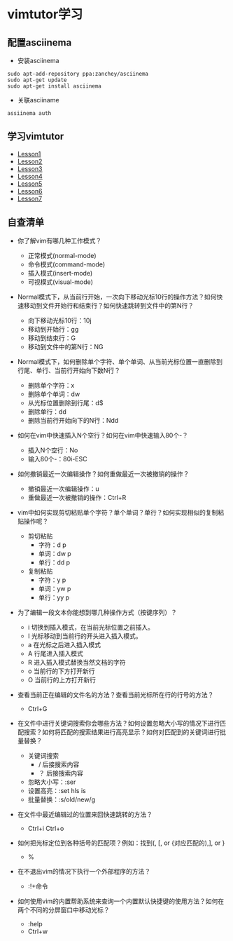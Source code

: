 # vimtutor学习
## 配置asciinema

- 安装asciinema  
```
sudo apt-add-repository ppa:zanchey/asciinema
sudo apt-get update
sudo apt-get install asciinema
```
- 关联asciiname  
```
assiinema auth
```

## 学习vimtutor

- [Lesson1](https://asciinema.org/a/0P1kDODIR11bbccvAZBymVVBW)  
- [Lesson2](https://asciinema.org/a/ZgvlmXOGmL3P75oKwY5NQlvdC)  
- [Lesson3](https://asciinema.org/a/EwACPYL5dzDejsFY8rGQuzRai)
- [Lesson4](https://asciinema.org/a/BRlYb4fpVt2CsIRIjtvHh9Rvr)
- [Lesson5](https://asciinema.org/a/iAPsulp8xq5VWWbCY8AuQsuAv)
- [Lesson6](https://asciinema.org/a/ljw2nbA63U5QJ0fJZYQMqUD8e)
- [Lesson7](https://asciinema.org/a/PXsuhGr2OT38WCRoKzXgJ5suV)

## 自查清单

- 你了解vim有哪几种工作模式？
  - 正常模式(normal-mode) 
  - 命令模式(command-mode) 
  - 插入模式(insert-mode)
  - 可视模式(visual-mode)

- Normal模式下，从当前行开始，一次向下移动光标10行的操作方法？如何快速移动到文件开始行和结束行？如何快速跳转到文件中的第N行？
  - 向下移动光标10行：10j
  - 移动到开始行：gg
  - 移动到结束行：G
  - 移动到文件中的第N行：NG
  
- Normal模式下，如何删除单个字符、单个单词、从当前光标位置一直删除到行尾、单行、当前行开始向下数N行？
  - 删除单个字符：x
  - 删除单个单词：dw
  - 从光标位置删除到行尾：d$
  - 删除单行：dd
  - 删除当前行开始向下的N行：Ndd

- 如何在vim中快速插入N个空行？如何在vim中快速输入80个-？
  - 插入N个空行：No
  - 输入80个-：80i-ESC
  
- 如何撤销最近一次编辑操作？如何重做最近一次被撤销的操作？
  - 撤销最近一次编辑操作：u
  - 重做最近一次被撤销的操作：Ctrl+R
  
- vim中如何实现剪切粘贴单个字符？单个单词？单行？如何实现相似的复制粘贴操作呢？
  - 剪切粘贴
    - 字符：d p
    - 单词：dw p
    - 单行：dd p
  - 复制粘贴
    - 字符：y p
    - 单词：yw p
    - 单行：yy p
 
- 为了编辑一段文本你能想到哪几种操作方式（按键序列）？
  - i 切换到插入模式，在当前光标位置之前插入。
  - I 光标移动到当前行的开头进入插入模式。
  - a 在光标之后进入插入模式
  - A 行尾进入插入模式
  - R 进入插入模式替换当然文档的字符
  - o 当前行的下方打开新行
  - O 当前行的上方打开新行
 
- 查看当前正在编辑的文件名的方法？查看当前光标所在行的行号的方法？
  - Ctrl+G
 
- 在文件中进行关键词搜索你会哪些方法？如何设置忽略大小写的情况下进行匹配搜索？如何将匹配的搜索结果进行高亮显示？如何对匹配到的关键词进行批量替换？
  - 关键词搜索 
    - / 后接搜索内容
    - ？ 后接搜索内容
  - 忽略大小写：:ser 
  - 设置高亮：:set hls is
  - 批量替换：:s/old/new/g

- 在文件中最近编辑过的位置来回快速跳转的方法？
  - Ctrl+i  Ctrl+o

- 如何把光标定位到各种括号的匹配项？例如：找到(, [, or {对应匹配的),], or }
  - %

- 在不退出vim的情况下执行一个外部程序的方法？
  - :!+命令

- 如何使用vim的内置帮助系统来查询一个内置默认快捷键的使用方法？如何在两个不同的分屏窗口中移动光标？
  - :help
  - Ctrl+w

